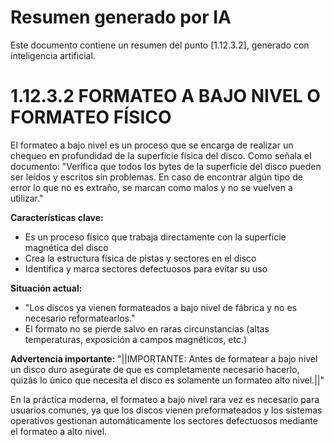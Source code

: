 # Resumen generado por IA

Este documento contiene un resumen del punto [1.12.3.2], generado con inteligencia artificial.

# 1.12.3.2 FORMATEO A BAJO NIVEL O FORMATEO FÍSICO

El formateo a bajo nivel es un proceso que se encarga de realizar un chequeo en profundidad de la superficie física del disco. Como señala el documento: "Verifica que todos los bytes de la superficie del disco pueden ser leídos y escritos sin problemas. En caso de encontrar algún tipo de error lo que no es extraño, se marcan como malos y no se vuelven a utilizar."

**Características clave:**
- Es un proceso físico que trabaja directamente con la superficie magnética del disco
- Crea la estructura física de pistas y sectores en el disco
- Identifica y marca sectores defectuosos para evitar su uso

**Situación actual:**
- "Los discos ya vienen formateados a bajo nivel de fábrica y no es necesario reformatearlos."
- El formato no se pierde salvo en raras circunstancias (altas temperaturas, exposición a campos magnéticos, etc.)

**Advertencia importante:**
"||IMPORTANTE: Antes de formatear a bajo nivel un disco duro asegúrate de que es completamente necesario hacerlo, quizás lo único que necesita el disco es solamente un formateo alto nivel.||"

En la práctica moderna, el formateo a bajo nivel rara vez es necesario para usuarios comunes, ya que los discos vienen preformateados y los sistemas operativos gestionan automáticamente los sectores defectuosos mediante el formateo a alto nivel.
